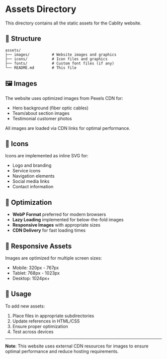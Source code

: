 # Assets Directory

This directory contains all the static assets for the Cablity website.

## 📁 Structure

```
assets/
├── images/          # Website images and graphics
├── icons/           # Icon files and graphics
├── fonts/           # Custom font files (if any)
└── README.md        # This file
```

## 🖼️ Images

The website uses optimized images from Pexels CDN for:
- Hero background (fiber optic cables)
- Team/about section images
- Testimonial customer photos

All images are loaded via CDN links for optimal performance.

## 🎨 Icons

Icons are implemented as inline SVG for:
- Logo and branding
- Service icons
- Navigation elements
- Social media links
- Contact information

## 🎯 Optimization

- **WebP Format** preferred for modern browsers
- **Lazy Loading** implemented for below-the-fold images
- **Responsive Images** with appropriate sizes
- **CDN Delivery** for fast loading times

## 📱 Responsive Assets

Images are optimized for multiple screen sizes:
- Mobile: 320px - 767px
- Tablet: 768px - 1023px
- Desktop: 1024px+

## 🔧 Usage

To add new assets:
1. Place files in appropriate subdirectories
2. Update references in HTML/CSS
3. Ensure proper optimization
4. Test across devices

---

**Note**: This website uses external CDN resources for images to ensure optimal performance and reduce hosting requirements.